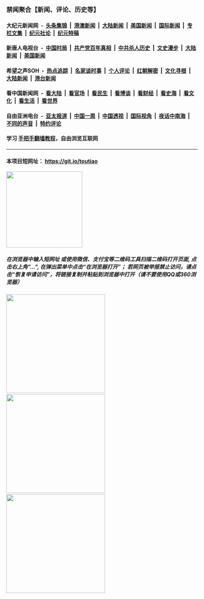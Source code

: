 ### 禁闻聚合【新闻、评论、历史等】

#### 大纪元新闻网 &nbsp;-&nbsp; [头条集锦](indexes/E头条集锦.md?t=02122111) &nbsp;|&nbsp; [港澳新闻](indexes/E港澳新闻.md?t=02122111)  &nbsp;|&nbsp; [大陆新闻](indexes/E大陆新闻.md?t=02122111) &nbsp;|&nbsp; [美国新闻](indexes/E美国新闻.md?t=02122111) &nbsp;|&nbsp; [国际新闻](indexes/E国际新闻.md?t=02122111) &nbsp;|&nbsp; [专栏文集](indexes/E专栏文集.md?t=02122111) &nbsp;|&nbsp; [纪元社论](indexes/E纪元社论.md?t=02122111) &nbsp;|&nbsp; [纪元特稿](indexes/E纪元特稿.md?t=02122111) 

#### 新唐人电视台 &nbsp;-&nbsp; [中国时局](indexes/N中国时局.md?t=02122111) &nbsp;|&nbsp; [共产党百年真相](indexes/N共产党百年真相.md?t=02122111) &nbsp;|&nbsp; [中共杀人历史](indexes/N中共杀人历史.md?t=02122111) &nbsp;|&nbsp; [文史漫步](indexes/N文史漫步.md?t=02122111) &nbsp;|&nbsp; [大陆新闻](indexes/N大陆新闻.md?t=02122111) &nbsp;|&nbsp; [美国新闻](indexes/N美国新闻.md?t=02122111)

#### 希望之声SOH &nbsp;-&nbsp; [热点追踪](indexes/H热点追踪.md?t=02122111) &nbsp;|&nbsp; [名家谈时事](indexes/H名家谈时事.md?t=02122111) &nbsp;|&nbsp; [个人评论](indexes/H个人评论.md?t=02122111)  &nbsp;|&nbsp; [红朝解密](indexes/H红朝解密.md?t=02122111) &nbsp;|&nbsp; [文化寻根](indexes/H文化寻根.md?t=02122111) &nbsp;|&nbsp; [大陆新闻](indexes/H大陆新闻.md?t=02122111) &nbsp;|&nbsp; [港台新闻](indexes/H港台新闻.md?t=02122111)

#### 看中国新闻网 &nbsp;-&nbsp; [看大陆](indexes/S看大陆.md?t=02122111) &nbsp;|&nbsp; [看官场](indexes/S看官场.md?t=02122111) &nbsp;|&nbsp; [看民生](indexes/S看民生.md?t=02122111)  &nbsp;|&nbsp; [看博谈](indexes/S看博谈.md?t=02122111) &nbsp;|&nbsp; [看财经](indexes/S看财经.md?t=02122111) &nbsp;|&nbsp; [看史海](indexes/S看史海.md?t=02122111) &nbsp;|&nbsp; [看文化](indexes/S看文化.md?t=02122111) &nbsp;|&nbsp; [看生活](indexes/S看生活.md?t=02122111) &nbsp;|&nbsp; [看世界](indexes/S看世界.md?t=02122111)

#### 自由亚洲电台 &nbsp;-&nbsp; [亚太报道](indexes/R亚太报道.md?t=02122111) &nbsp;|&nbsp; [中国一周](indexes/R中国一周.md?t=02122111) &nbsp;|&nbsp; [中国透视](indexes/R中国透视.md?t=02122111)  &nbsp;|&nbsp; [国际视角](indexes/R国际视角.md?t=02122111) &nbsp;|&nbsp; [夜话中南海](indexes/R夜话中南海.md?t=02122111) &nbsp;|&nbsp; [不同的声音](indexes/R不同的声音.md?t=02122111) &nbsp;|&nbsp; [特约评论](indexes/R特约评论.md?t=02122111)

#### 学习 [手把手翻墙教程](https://github.com/gfw-breaker/guides/wiki)，自由浏览互联网

----

#### 本项目短网址： https://git.io/toutiao
<img src="https://raw.githubusercontent.com/gfw-breaker/banned-news/master/scripts/img/qr.png" width="200px"/>  

##### 在浏览器中输入短网址 或使用微信、支付宝等二维码工具扫描二维码打开页面, 点击右上角"...", 在弹出菜单中点击“在浏览器打开”； 若网页被举报禁止访问，请点击“恢复申请访问”，将链接复制并粘贴到浏览器中打开（请不要使用QQ或360浏览器）

<img src="https://raw.githubusercontent.com/gfw-breaker/banned-news/master/scripts/img/1.png" width="260px"/> &nbsp; <img src="https://raw.githubusercontent.com/gfw-breaker/banned-news/master/scripts/img/2.png" width="260px"/> &nbsp; <img src="https://raw.githubusercontent.com/gfw-breaker/banned-news/master/scripts/img/3.png" width="260px"/>
